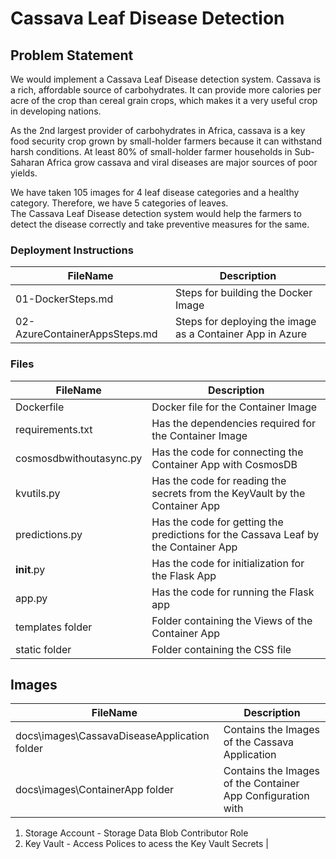 # Cassava Leaf Disease Detection         

## Problem Statement
We would implement a Cassava Leaf Disease detection system.
Cassava is a rich, affordable source of carbohydrates. It can provide more calories per acre of the crop than cereal grain crops, which makes it a very useful crop in developing nations.          
              

As the 2nd largest provider of carbohydrates in Africa, cassava is a key food security crop grown by small-holder farmers because it can withstand harsh conditions. At least 80% of small-holder farmer households in Sub-Saharan Africa grow cassava and viral diseases are major sources of poor yields.              
             

We have taken 105 images for 4 leaf disease categories and a healthy category. Therefore, we have 5 categories of leaves.            
The Cassava Leaf Disease detection system would help the farmers to detect the disease correctly and take preventive measures for the same.       

### Deployment Instructions     


|  FileName  |  Description |
|---|---|
| 01-DockerSteps.md |   Steps for building the Docker Image        |
|  02-AzureContainerAppsSteps.md | Steps for deploying the image as a Container App in Azure   |         

### Files     


|  FileName  |  Description |
|---|---|
| Dockerfile |   Docker file for the Container Image        |       
| requirements.txt |   Has the dependencies required for the Container Image        |        
| cosmosdbwithoutasync.py |   Has the code for connecting the Container App with CosmosDB        |        
|  kvutils.py | Has the code for reading the secrets from the KeyVault by the Container App   |          
|  predictions.py | Has the code for getting the predictions for the Cassava Leaf by the Container App   |      
|  __init__.py | Has the code for initialization for the Flask App |      
|  app.py | Has the code for running the Flask app |      
|  templates folder | Folder containing the Views of the Container App   |        
|  static folder | Folder containing the CSS file   |     

## Images     

|  FileName  |  Description |
|---|---|
| docs\images\CassavaDiseaseApplication folder |    Contains the Images of the Cassava Application          |     
| docs\images\ContainerApp folder |    Contains the Images of the Container App Configuration with      
1. Storage Account  - Storage Data Blob Contributor Role 
2. Key Vault - Access Polices to acess the Key Vault Secrets           | 





